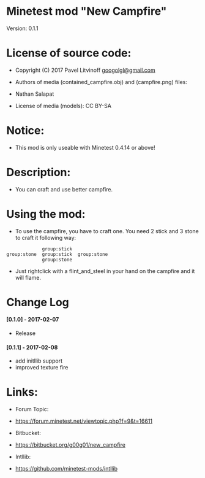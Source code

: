 Minetest mod "New Campfire"
======================
Version: 0.1.1

# License of source code:
- Copyright (C) 2017 Pavel Litvinoff <googolgl@gmail.com>

- Authors of media (contained_campfire.obj) and (campfire.png) files:
- Nathan Salapat

- License of media (models): CC BY-SA

# Notice:
- This mod is only useable with Minetest 0.4.14 or above!

# Description:
- You can craft and use better campfire.

# Using the mod:
- To use the campfire, you have to craft one. You need 2 stick and 3 stone to craft it following way:
```
             group:stick
group:stone  group:stick  group:stone
             group:stone
```
- Just rightclick with a flint_and_steel in your hand on the campfire and it will flame.

# Change Log
#### [0.1.0] - 2017-02-07
- Release

#### [0.1.1] - 2017-02-08
- add initllib support
- improved texture fire

# Links:
- Forum Topic:
- <https://forum.minetest.net/viewtopic.php?f=9&t=16611>

- Bitbucket:
- <https://bitbucket.org/g00g01/new_campfire>

- Intllib:
- https://github.com/minetest-mods/intllib
